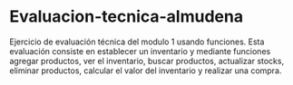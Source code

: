 # Evaluacion-tecnica-almudena
Ejercicio de evaluación técnica del modulo 1 usando funciones.
Esta evaluación consiste en establecer un inventario y mediante funciones agregar productos, ver el inventario, buscar productos, actualizar stocks, eliminar productos, calcular el valor del inventario y realizar una compra.  
